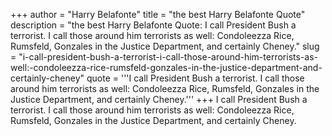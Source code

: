 +++
author = "Harry Belafonte"
title = "the best Harry Belafonte Quote"
description = "the best Harry Belafonte Quote: I call President Bush a terrorist. I call those around him terrorists as well: Condoleezza Rice, Rumsfeld, Gonzales in the Justice Department, and certainly Cheney."
slug = "i-call-president-bush-a-terrorist-i-call-those-around-him-terrorists-as-well:-condoleezza-rice-rumsfeld-gonzales-in-the-justice-department-and-certainly-cheney"
quote = '''I call President Bush a terrorist. I call those around him terrorists as well: Condoleezza Rice, Rumsfeld, Gonzales in the Justice Department, and certainly Cheney.'''
+++
I call President Bush a terrorist. I call those around him terrorists as well: Condoleezza Rice, Rumsfeld, Gonzales in the Justice Department, and certainly Cheney.
